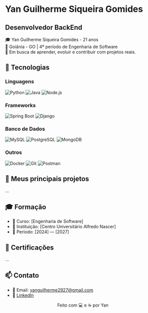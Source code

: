 
# Yan Guilherme Siqueira Gomides

## **Desenvolvedor BackEnd**

🎓 Yan Guilherme Siqueira Gomides -  21 anos  
📍 Goiânia - GO | 4º período de Engenharia de Software  
🚀 Em busca de aprender, evoluir e contribuir com projetos reais.



## 🧰 Tecnologias


### Linguagens

![Python](https://img.shields.io/badge/Python-3776AB?style=for-the-badge&logo=python&logoColor=white)
![Java](https://img.shields.io/badge/Java-007396?style=for-the-badge&logo=java&logoColor=white)
![Node.js](https://img.shields.io/badge/Node.js-339933?style=for-the-badge&logo=nodedotjs&logoColor=white)

### Frameworks

![Spring Boot](https://img.shields.io/badge/Spring_Boot-6DB33F?style=for-the-badge&logo=springboot&logoColor=white)
![Django](https://img.shields.io/badge/Django-092E20?style=for-the-badge&logo=django&logoColor=white)


### Banco de Dados

![MySQL](https://img.shields.io/badge/MySQL-4479A1?style=for-the-badge&logo=mysql&logoColor=white)
![PostgreSQL](https://img.shields.io/badge/PostgreSQL-4169E1?style=for-the-badge&logo=postgresql&logoColor=white)
![MongoDB](https://img.shields.io/badge/MongoDB-4EA94B?style=for-the-badge&logo=mongodb&logoColor=white)

### Outros

![Docker](https://img.shields.io/badge/Docker-2496ED?style=for-the-badge&logo=docker&logoColor=white)
![Git](https://img.shields.io/badge/Git-F05032?style=for-the-badge&logo=git&logoColor=white)
![Postman](https://img.shields.io/badge/Postman-FF6C37?style=for-the-badge&logo=postman&logoColor=white)




## 📂 Meus principais projetos

...



## 🎓 Formação

- 📘 Curso: [Engenharia de Software]
- 🏫 Instituição: [Centro Universitário Alfredo Nascer]
- 📅 Período: [2024] — [2027]



## 📜 Certificações

...



## 📫 Contato

- 📧 Email: yanguilherme2927@gmail.com
- 💼 [LinkedIn](https://www.linkedin.com/in/yan-guilherme-dev-backend)


<p align="center">
  Feito com 💻 e ☕ por Yan
</p>
